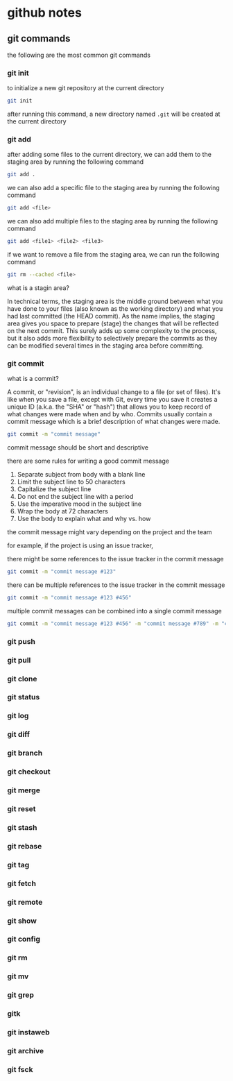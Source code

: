 # github notes

## git commands

the following are the most common git commands

### git init

to initialize a new git repository at the current directory

```bash
git init
```
after running this command, a new directory named `.git` will be created at the current directory

### git add

after adding some files to the current directory, we can add them to the staging area by running the following command

```bash
git add .
```

we can also add a specific file to the staging area by running the following command

```bash
git add <file>
```

we can also add multiple files to the staging area by running the following command

```bash
git add <file1> <file2> <file3>
```

if we want to remove a file from the staging area, we can run the following command

```bash
git rm --cached <file>
```

what is a stagin area?

In technical terms, the staging area is the middle ground between what you have done to your files (also known as the working directory) and what you had last committed (the HEAD commit). As the name implies, the staging area gives you space to prepare (stage) the changes that will be reflected on the next commit. This surely adds up some complexity to the process, but it also adds more flexibility to selectively prepare the commits as they can be modified several times in the staging area before committing.


### git commit

what is a commit?

A commit, or "revision", is an individual change to a file (or set of files). It's like when you save a file, except with Git, every time you save it creates a unique ID (a.k.a. the "SHA" or "hash") that allows you to keep record of what changes were made when and by who. Commits usually contain a commit message which is a brief description of what changes were made.

```bash
git commit -m "commit message"
```

commit message should be short and descriptive

there are some rules for writing a good commit message

1. Separate subject from body with a blank line
2. Limit the subject line to 50 characters
3. Capitalize the subject line
4. Do not end the subject line with a period
5. Use the imperative mood in the subject line
6. Wrap the body at 72 characters
7. Use the body to explain what and why vs. how

the commit message might vary depending on the project and the team

for example, if the project is using an issue tracker,

there might be some references to the issue tracker in the commit message

```bash
git commit -m "commit message #123"
```

there can be multiple references to the issue tracker in the commit message

```bash
git commit -m "commit message #123 #456"
```

multiple commit messages can be combined into a single commit message

```bash
git commit -m "commit message #123 #456" -m "commit message #789" -m "commit message #101112"
```


### git push

### git pull

### git clone

### git status

### git log

### git diff

### git branch

### git checkout

### git merge

### git reset

### git stash

### git rebase

### git tag

### git fetch

### git remote

### git show

### git config

### git rm

### git mv

### git grep

### gitk

### git instaweb

### git archive

### git fsck


